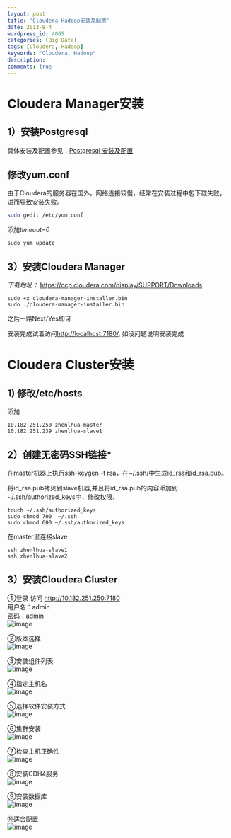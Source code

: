 ```yaml
---
layout: post
title: 'Cloudera Hadoop安装及配置'
date: 2013-8-4
wordpress_id: 4065
categories: [Big Data]
tags: [Cloudera, Hadoop]
keywords: "Cloudera, Hadoop"
description: 
comments: true
---
```

# Cloudera Manager安装

## 1）安装Postgresql
具体安装及配置参见：[Postgresql 安装及配置](http://www.yidooo.net/archives/postgresql-installation-and-configuration.html)

## 修改yum.conf
由于Cloudera的服务器在国外，网络连接较慢，经常在安装过程中包下载失败，进而导致安装失败。

``` bash 
sudo gedit /etc/yum.conf
```

添加*timeout=0*

```
sudo yum update
```

## 3）安装Cloudera Manager

*下载地址：* <https://ccp.cloudera.com/display/SUPPORT/Downloads>

```
sudo +x cloudera-manager-installer.bin
sudo ./cloudera-manager-installer.bin
```
之后一路Next/Yes即可

安装完成试着访问<http://localhost:7180/>, 如没问题说明安装完成


# Cloudera Cluster安装

## 1) 修改/etc/hosts
添加

```
10.182.251.250 zhenlhua-master
10.182.251.239 zhenlhua-slave1
```
## 2）创建无密码SSH链接*
在master机器上执行ssh-keygen -t rsa，在~/.ssh/中生成id_rsa和id_rsa.pub。

将id_rsa.pub拷贝到slave机器,并且将id_rsa.pub的内容添加到~/.ssh/authorized_keys中，修改权限.

```
touch ~/.ssh/authorized_keys
sudo chmod 700  ~/.ssh
sudo chmod 600 ~/.ssh/authorized_keys
```
在master里连接slave

```
ssh zhenlhua-slave1
ssh zhenlhua-slave2
```

## 3）安装Cloudera Cluster

①登录
访问 http://10.182.251.250:7180   
用户名：admin   
密码：admin   
![image](/images/uploads/2013/08/1.png)

②版本选择    
![image](/images/uploads/2013/08/2.png)

③安装组件列表    
![image](/images/uploads/2013/08/3.png)

④指定主机名    
![image](/images/uploads/2013/08/4.png)

⑤选择软件安装方式    
![image](/images/uploads/2013/08/6.png)

⑥集群安装    
![image](/images/uploads/2013/08/7.png)

⑦检查主机正确性    
![image](/images/uploads/2013/08/8.png)

⑧安装CDH4服务    
![image](/images/uploads/2013/08/10.png)

⑨安装数据库    
![image](/images/uploads/2013/08/11.png)

⑩适合配置    
![image](/images/uploads/2013/08/12.png)